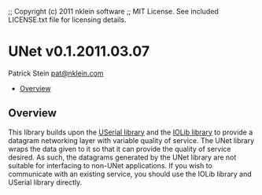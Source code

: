 ;; Copyright (c) 2011 nklein software
;; MIT License. See included LICENSE.txt file for licensing details.

# UNet v0.1.2011.03.07

Patrick Stein <pat@nklein.com>

* [Overview](#overview)
  
## <a name="overview">Overview</a>

This library builds upon the [USerial library][userial] and
the [IOLib library][iolib] to provide a datagram networking
layer with variable quality of service.  The UNet library
wraps the data given to it so that it can provide the
quality of service desired.  As such, the datagrams generated
by the UNet library are not suitable for interfacing to
non-UNet applications.  If you wish to communicate with an
existing service, you should use the IOLib library and
USerial library directly.

  [userial]: http://nklein.com/software/unet/userial/
  [iolib]:   http://common-lisp.net/project/iolib/
